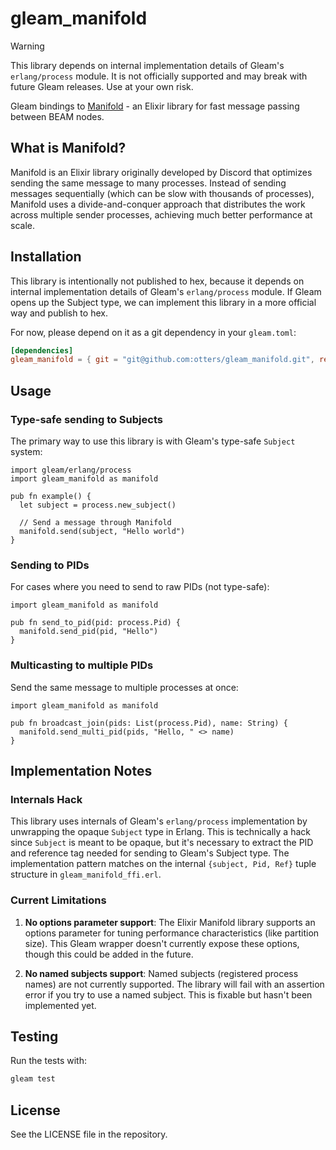 # gleam_manifold

> [!WARNING]
> This library depends on internal implementation details of Gleam's `erlang/process` module. It is not officially supported and may break with future Gleam releases. Use at your own risk.

Gleam bindings to [Manifold](https://github.com/discord/manifold) - an Elixir library for fast message passing between BEAM nodes.

## What is Manifold?

Manifold is an Elixir library originally developed by Discord that optimizes sending the same message to many processes. Instead of sending messages sequentially (which can be slow with thousands of processes), Manifold uses a divide-and-conquer approach that distributes the work across multiple sender processes, achieving much better performance at scale.

## Installation

This library is intentionally not published to hex, because it depends on internal implementation details of Gleam's `erlang/process` module. If Gleam opens up the Subject type, we can implement this library in a more official way and publish to hex.

For now, please depend on it as a git dependency in your `gleam.toml`:

```toml
[dependencies]
gleam_manifold = { git = "git@github.com:otters/gleam_manifold.git", ref = "<commit hash>" }
```

## Usage

### Type-safe sending to Subjects

The primary way to use this library is with Gleam's type-safe `Subject` system:

```gleam
import gleam/erlang/process
import gleam_manifold as manifold

pub fn example() {
  let subject = process.new_subject()

  // Send a message through Manifold
  manifold.send(subject, "Hello world")
}
```

### Sending to PIDs

For cases where you need to send to raw PIDs (not type-safe):

```gleam
import gleam_manifold as manifold

pub fn send_to_pid(pid: process.Pid) {
  manifold.send_pid(pid, "Hello")
}
```

### Multicasting to multiple PIDs

Send the same message to multiple processes at once:

```gleam
import gleam_manifold as manifold

pub fn broadcast_join(pids: List(process.Pid), name: String) {
  manifold.send_multi_pid(pids, "Hello, " <> name)
}
```

## Implementation Notes

### Internals Hack

This library uses internals of Gleam's `erlang/process` implementation by unwrapping the opaque `Subject` type in Erlang. This is technically a hack since `Subject` is meant to be opaque, but it's necessary to extract the PID and reference tag needed for sending to Gleam's Subject type. The implementation pattern matches on the internal `{subject, Pid, Ref}` tuple structure in `gleam_manifold_ffi.erl`.

### Current Limitations

1. **No options parameter support**: The Elixir Manifold library supports an options parameter for tuning performance characteristics (like partition size). This Gleam wrapper doesn't currently expose these options, though this could be added in the future.

2. **No named subjects support**: Named subjects (registered process names) are not currently supported. The library will fail with an assertion error if you try to use a named subject. This is fixable but hasn't been implemented yet.

## Testing

Run the tests with:

```bash
gleam test
```

## License

See the LICENSE file in the repository.
